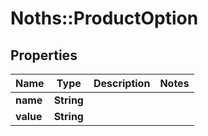 # Noths::ProductOption

## Properties
Name | Type | Description | Notes
------------ | ------------- | ------------- | -------------
**name** | **String** |  | 
**value** | **String** |  | 


